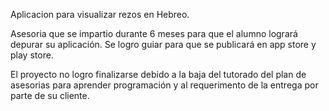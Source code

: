 Aplicacion para visualizar rezos en Hebreo.

Asesoria que se impartio durante 6 meses para que el alumno logrará depurar su aplicación.
Se logro guiar para que se publicará en app store y play store.

El proyecto no logro finalizarse debido a la baja del tutorado del plan de asesorias para aprender programación
y al requerimento de la entrega por parte de su cliente.
